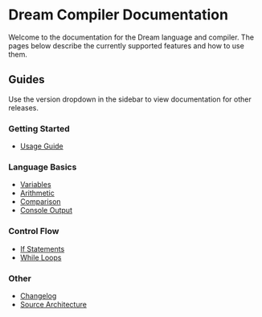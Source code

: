 # Dream Compiler Documentation

Welcome to the documentation for the Dream language and compiler. The pages below describe the currently supported features and how to use them.

## Guides

Use the version dropdown in the sidebar to view documentation for other releases.

### Getting Started
- [Usage Guide](v1/usage.md)

### Language Basics
- [Variables](v1/variables.md)
- [Arithmetic](v1/arithmetic.md)
- [Comparison](v1/comparison.md)
- [Console Output](v1/console.md)

### Control Flow
- [If Statements](v1/if.md)
- [While Loops](v1/loops.md)

### Other
- [Changelog](v1/changelog.md)
- [Source Architecture](v1/architecture.md)


